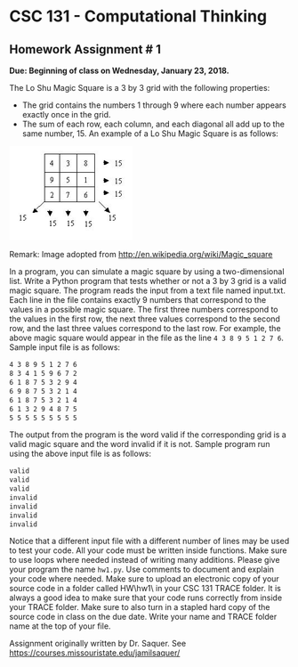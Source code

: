 # CSC 131 - Computational Thinking
## Homework Assignment # 1
**Due: Beginning of class on Wednesday, January 23, 2018.**

The Lo Shu Magic Square is a 3 by 3 grid with the following properties:

 * The grid contains the numbers 1 through 9 where each number appears exactly once in the grid.
 * The sum of each row, each column, and each diagonal all add up to the same number, 15.
 An example of a  Lo Shu Magic Square is as follows: 

![Example Magic Square](/assignments/assignment_1/magic_square1.jpg)

 Remark: Image adopted from http://en.wikipedia.org/wiki/Magic_square

In a program, you can simulate a magic square by using a two-dimensional list. Write a Python program that tests whether or not a 3 by 3 grid is a valid magic square. The program reads the input from a text file named input.txt. Each line in the file contains exactly 9 numbers that correspond to the values in a possible magic square. The first three numbers correspond to the values in the first row, the next three values correspond to the second row, and the last three values correspond to the last row. For example, the above magic square would appear in the file as the line `4 3 8 9 5 1 2 7 6`. Sample input file is as follows:
```
4 3 8 9 5 1 2 7 6
8 3 4 1 5 9 6 7 2
6 1 8 7 5 3 2 9 4
6 9 8 7 5 3 2 1 4
6 1 8 7 5 3 2 1 4
6 1 3 2 9 4 8 7 5
5 5 5 5 5 5 5 5 5
```

The output from the program is the word valid if the corresponding grid is a valid magic square and the word invalid if it is not. Sample program run using the above input file is as follows:

```
valid
valid
valid
invalid
invalid
invalid
invalid
```
Notice that a different input file with a different number of lines may be used to test your code. All your code must be written inside functions. Make sure to use loops where needed instead of writing many additions. Please give your program the name `hw1.py`. Use comments to document and explain your code where needed. Make sure to upload an electronic copy of your source code in a folder called HW\hw1\ in your CSC 131 TRACE folder. It is always a good idea to make sure that your code runs correctly from inside your TRACE folder. Make sure to also turn in a stapled hard copy of the source code in class on the due date. Write your name and TRACE folder name at the top of your file. 

Assignment originally written by Dr. Saquer. See https://courses.missouristate.edu/jamilsaquer/
